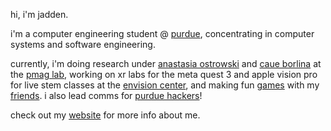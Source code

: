hi, i'm jadden.

i'm a computer engineering student @ [purdue](https://www.purdue.edu/), concentrating in computer systems and software engineering. 

currently, i'm doing research under [anastasia ostrowski](https://www.akostrowski.com/) and [caue borlina](https://www.caueborlina.com/) at the [pmag lab](https://www.caueborlina.com/purdue-magnetics-lab), working on xr labs for the meta quest 3 and apple vision pro for live stem classes at the [envision center](https://envision.center), and making fun [games](https://store.steampowered.com/app/3852520/Spread_The_Love/) with my [friends](https://jam.ms). i also lead comms for [purdue hackers](https://purduehackers.com)!

check out my [website](https://jadden.xyz) for more info about me.

<!--
**jaddenki/jaddenki** is a ✨ _special_ ✨ repository because its `README.md` (this file) appears on your GitHub profile.

Here are some ideas to get you started:

- 🔭 I’m currently working on ...
- 🌱 I’m currently learning ...
- 👯 I’m looking to collaborate on ...
- 🤔 I’m looking for help with ...
- 💬 Ask me about ...
- 📫 How to reach me: ...
- 😄 Pronouns: ...
- ⚡ Fun fact: ...
-->
